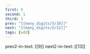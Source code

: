 ```yaml
---
first: 5
second: 1
third: 1
prev: "[[many_digits/5/10]]"
next: "[[many_digits/5/12]]"
tags: [odd]
---
```

prev2-in-text: [[9]]
next2-in-text: [[13]]
